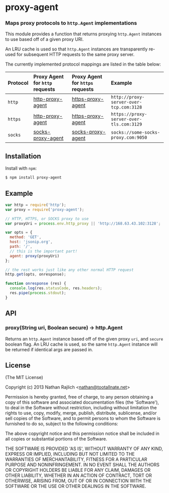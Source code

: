 proxy-agent
===========
### Maps proxy protocols to `http.Agent` implementations

This module provides a function that returns proxying `http.Agent` instances to
use based off of a given proxy URI.

An LRU cache is used so that `http.Agent` instances are transparently re-used for
subsequent HTTP requests to the same proxy server.

The currently implemented protocol mappings are listed in the table below:


| Protocol  | Proxy Agent for `http` requests | Proxy Agent for `https` requests | Example
|:----------|:--------------------------------|:---------------------------------|:----
| `http`    | [http-proxy-agent][]            | [https-proxy-agent][]            | `http://proxy-server-over-tcp.com:3128`
| `https`   | [http-proxy-agent][]            | [https-proxy-agent][]            | `https://proxy-server-over-tls.com:3129`
| `socks`   | [socks-proxy-agent][]           | [socks-proxy-agent][]            | `socks://some-socks-proxy.com:9050`


Installation
------------

Install with `npm`:

``` bash
$ npm install proxy-agent
```


Example
-------

``` js
var http = require('http');
var proxy = require('proxy-agent');

// HTTP, HTTPS, or SOCKS proxy to use
var proxyUri = process.env.http_proxy || 'http://168.63.43.102:3128';

var opts = {
  method: 'GET',
  host: 'jsonip.org',
  path: '/',
  // this is the important part!
  agent: proxy(proxyUri)
};

// the rest works just like any other normal HTTP request
http.get(opts, onresponse);

function onresponse (res) {
  console.log(res.statusCode, res.headers);
  res.pipe(process.stdout);
}
```


API
---

### proxy(String uri, Boolean secure) → http.Agent

Returns an `http.Agent` instance based off of the given proxy `uri`, and `secure`
boolean flag. An LRU cache is used, so the same `http.Agent` instance will be
returned if identical args are passed in.


License
-------

(The MIT License)

Copyright (c) 2013 Nathan Rajlich &lt;nathan@tootallnate.net&gt;

Permission is hereby granted, free of charge, to any person obtaining
a copy of this software and associated documentation files (the
'Software'), to deal in the Software without restriction, including
without limitation the rights to use, copy, modify, merge, publish,
distribute, sublicense, and/or sell copies of the Software, and to
permit persons to whom the Software is furnished to do so, subject to
the following conditions:

The above copyright notice and this permission notice shall be
included in all copies or substantial portions of the Software.

THE SOFTWARE IS PROVIDED 'AS IS', WITHOUT WARRANTY OF ANY KIND,
EXPRESS OR IMPLIED, INCLUDING BUT NOT LIMITED TO THE WARRANTIES OF
MERCHANTABILITY, FITNESS FOR A PARTICULAR PURPOSE AND NONINFRINGEMENT.
IN NO EVENT SHALL THE AUTHORS OR COPYRIGHT HOLDERS BE LIABLE FOR ANY
CLAIM, DAMAGES OR OTHER LIABILITY, WHETHER IN AN ACTION OF CONTRACT,
TORT OR OTHERWISE, ARISING FROM, OUT OF OR IN CONNECTION WITH THE
SOFTWARE OR THE USE OR OTHER DEALINGS IN THE SOFTWARE.


[http-proxy-agent]: https://github.com/TooTallNate/node-http-proxy-agent
[https-proxy-agent]: https://github.com/TooTallNate/node-https-proxy-agent
[socks-proxy-agent]: socks://github.com/TooTallNate/node-socks-proxy-agent
